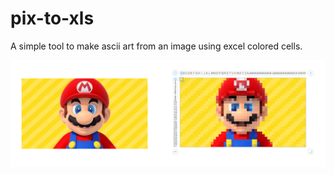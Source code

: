 # pix-to-xls

A simple tool to make ascii art from an image using excel colored cells.

![mario](images/mario@2x.png)